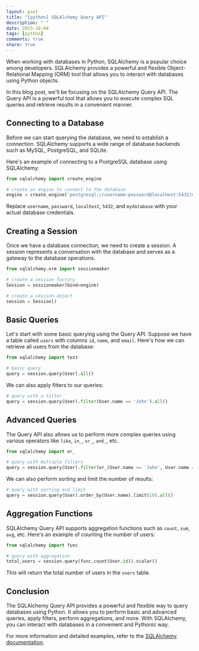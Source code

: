 ```yaml
---
layout: post
title: "[python] SQLAlchemy Query API"
description: " "
date: 2023-10-04
tags: [python]
comments: true
share: true
---
```


When working with databases in Python, SQLAlchemy is a popular choice among developers. SQLAlchemy provides a powerful and flexible Object-Relational Mapping (ORM) tool that allows you to interact with databases using Python objects.

In this blog post, we'll be focusing on the SQLAlchemy Query API. The Query API is a powerful tool that allows you to execute complex SQL queries and retrieve results in a convenient manner.

## Connecting to a Database

Before we can start querying the database, we need to establish a connection. SQLAlchemy supports a wide range of database backends such as MySQL, PostgreSQL, and SQLite.

Here's an example of connecting to a PostgreSQL database using SQLAlchemy:

```python
from sqlalchemy import create_engine

# create an engine to connect to the database
engine = create_engine('postgresql://username:password@localhost:5432/mydatabase')
```

Replace `username`, `password`, `localhost`, `5432`, and `mydatabase` with your actual database credentials.

## Creating a Session

Once we have a database connection, we need to create a session. A session represents a conversation with the database and serves as a gateway to the database operations.

```python
from sqlalchemy.orm import sessionmaker

# create a session factory
Session = sessionmaker(bind=engine)

# create a session object
session = Session()
```

## Basic Queries

Let's start with some basic querying using the Query API. Suppose we have a table called `users` with columns `id`, `name`, and `email`. Here's how we can retrieve all users from the database:

```python
from sqlalchemy import text

# basic query
query = session.query(User).all()
```

We can also apply filters to our queries:

```python
# query with a filter
query = session.query(User).filter(User.name == 'John').all()
```

## Advanced Queries

The Query API also allows us to perform more complex queries using various operators like `like`, `in_`, `or_`, `and_`, etc.

```python
from sqlalchemy import or_

# query with multiple filters
query = session.query(User).filter(or_(User.name == 'John', User.name == 'Jane')).all()
```

We can also perform sorting and limit the number of results:

```python
# query with sorting and limit
query = session.query(User).order_by(User.name).limit(10).all()
```

## Aggregation Functions

SQLAlchemy Query API supports aggregation functions such as `count`, `sum`, `avg`, etc. Here's an example of counting the number of users:

```python
from sqlalchemy import func

# query with aggregation
total_users = session.query(func.count(User.id)).scalar()
```

This will return the total number of users in the `users` table.

## Conclusion

The SQLAlchemy Query API provides a powerful and flexible way to query databases using Python. It allows you to perform basic and advanced queries, apply filters, perform aggregations, and more. With SQLAlchemy, you can interact with databases in a convenient and Pythonic way.

For more information and detailed examples, refer to the [SQLAlchemy documentation](https://docs.sqlalchemy.org).